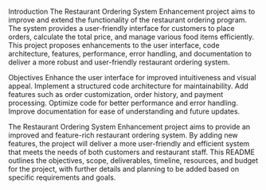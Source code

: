 Introduction
The Restaurant Ordering System Enhancement project aims to improve and extend the functionality of the restaurant ordering program.
The system provides a user-friendly interface for customers to place orders, calculate the total price, and manage various food items efficiently. 
This project proposes enhancements to the user interface, code architecture, features, performance, error handling, and documentation to deliver a more robust and user-friendly restaurant ordering system.

Objectives
Enhance the user interface for improved intuitiveness and visual appeal.
Implement a structured code architecture for maintainability.
Add features such as order customization, order history, and payment processing.
Optimize code for better performance and error handling.
Improve documentation for ease of understanding and future updates.

The Restaurant Ordering System Enhancement project aims to provide an improved and feature-rich restaurant ordering system.
By adding new features, the project will deliver a more user-friendly and efficient system that meets the needs of both customers and restaurant staff. 
This README outlines the objectives, scope, deliverables, timeline, resources, and budget for the project, with further details and planning to be added based on specific requirements and goals.
